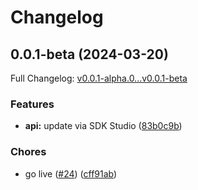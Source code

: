 # Changelog

## 0.0.1-beta (2024-03-20)

Full Changelog: [v0.0.1-alpha.0...v0.0.1-beta](https://github.com/hdemirev/hari-public-repo/compare/v0.0.1-alpha.0...v0.0.1-beta)

### Features

* **api:** update via SDK Studio ([83b0c9b](https://github.com/hdemirev/hari-public-repo/commit/83b0c9bafe89c2d1753c64e92bd2f4fcdbc339fb))


### Chores

* go live ([#24](https://github.com/hdemirev/hari-public-repo/issues/24)) ([cff91ab](https://github.com/hdemirev/hari-public-repo/commit/cff91abd6e084e0ab01cf678f54ceabb150c8a7d))
